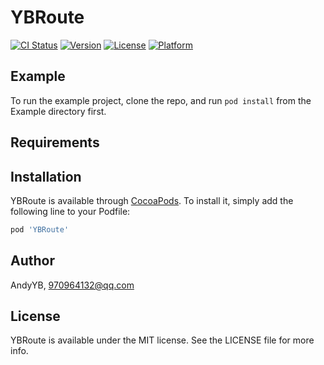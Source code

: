 # YBRoute

[![CI Status](https://img.shields.io/travis/AndyYB/YBRoute.svg?style=flat)](https://travis-ci.org/AndyYB/YBRoute)
[![Version](https://img.shields.io/cocoapods/v/YBRoute.svg?style=flat)](https://cocoapods.org/pods/YBRoute)
[![License](https://img.shields.io/cocoapods/l/YBRoute.svg?style=flat)](https://cocoapods.org/pods/YBRoute)
[![Platform](https://img.shields.io/cocoapods/p/YBRoute.svg?style=flat)](https://cocoapods.org/pods/YBRoute)

## Example

To run the example project, clone the repo, and run `pod install` from the Example directory first.

## Requirements

## Installation

YBRoute is available through [CocoaPods](https://cocoapods.org). To install
it, simply add the following line to your Podfile:

```ruby
pod 'YBRoute'
```

## Author

AndyYB, 970964132@qq.com

## License

YBRoute is available under the MIT license. See the LICENSE file for more info.
